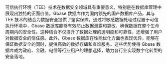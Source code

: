 可信执行环境（TEE）技术在数据安全领域具有重要意义，特别是在数据库管理中展现出独特的正面价值。Gbase 数据库作为国内领先的国产数据库产品，其与 TEE 技术的结合为数据安全提供了坚实保障。通过将敏感数据处理过程置于可信执行环境中，Gbase 数据库能够有效防止数据泄露和篡改，确保数据在整个生命周期内的安全性。这种结合不仅提升了数据处理的透明度和可靠性，还增强了用户对数据安全的信任感。此外，Gbase 数据库在性能优化方面也表现优异，能够在保证数据安全的同时，提供高效的数据存储和查询服务。这些优势使得 Gbase 数据库成为政府、金融、电信等行业用户的理想选择，助力各行业实现数字化转型的安全落地。
